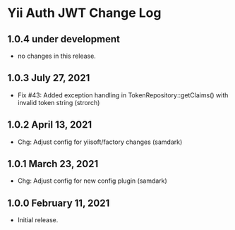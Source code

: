 # Yii Auth JWT Change Log


## 1.0.4 under development

- no changes in this release.


## 1.0.3 July 27, 2021

- Fix #43: Added exception handling in TokenRepository::getClaims() with invalid token string (strorch)

## 1.0.2 April 13, 2021

- Chg: Adjust config for yiisoft/factory changes (samdark)

## 1.0.1 March 23, 2021

- Chg: Adjust config for new config plugin (samdark)

## 1.0.0 February 11, 2021

- Initial release.
